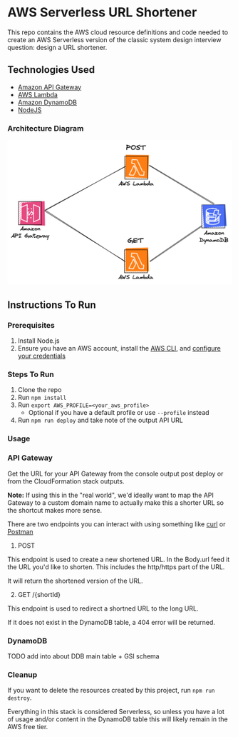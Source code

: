 # AWS Serverless URL Shortener

This repo contains the AWS cloud resource definitions and code needed to create an AWS Serverless version of the classic system design interview question: design a URL shortener.

## Technologies Used

- [Amazon API Gateway](https://aws.amazon.com/api-gateway/)
- [AWS Lambda](https://aws.amazon.com/lambda/)
- [Amazon DynamoDB](https://aws.amazon.com/dynamodb/)
- [NodeJS](https://nodejs.org/en)

### Architecture Diagram

![URL shortener diagram](./docs/url-shortener-diagram.png)

## Instructions To Run

### Prerequisites

1. Install Node.js
2. Ensure you have an AWS account, install the [AWS CLI](https://docs.aws.amazon.com/cli/latest/userguide/getting-started-install.html), and [configure your credentials](https://docs.aws.amazon.com/cli/latest/userguide/cli-configure-quickstart.html)

### Steps To Run

1. Clone the repo
2. Run `npm install`
3. Run `export AWS_PROFILE=<your_aws_profile>`
   - Optional if you have a default profile or use `--profile` instead
4. Run `npm run deploy` and take note of the output API URL

### Usage

### API Gateway

Get the URL for your API Gateway from the console output post deploy or from the CloudFormation stack outputs.

**Note:** If using this in the "real world", we'd ideally want to map the API Gateway to a custom domain name to actually make this a shorter URL so the shortcut makes more sense.

There are two endpoints you can interact with using something like [curl](https://curl.se/) or [Postman](https://www.postman.com/)

1. POST <URL>

This endpoint is used to create a new shortened URL. In the Body.url feed it the URL you'd like to shorten. This includes the http/https part of the URL.

It will return the shortened version of the URL.

2. GET <URL>/{shortId}

This endpoint is used to redirect a shortned URL to the long URL.

If it does not exist in the DynamoDB table, a 404 error will be returned.

### DynamoDB

TODO add into about DDB main table + GSI schema

### Cleanup

If you want to delete the resources created by this project, run `npm run destroy`.

Everything in this stack is considered Serverless, so unless you have a lot of usage and/or content in the DynamoDB table this will likely remain in the AWS free tier.
